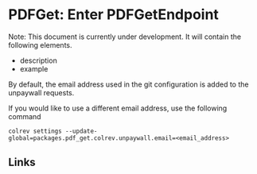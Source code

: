 # PDFGet: Enter PDFGetEndpoint

Note: This document is currently under development. It will contain the following elements.

- description
- example

By default, the email address used in the git configuration is added to the unpaywall requests.

If you would like to use a different email address, use the following command

```
colrev settings --update-global=packages.pdf_get.colrev.unpaywall.email=<email_address>
```

## Links
